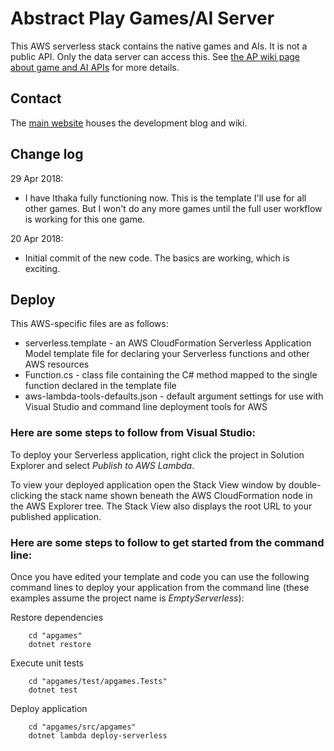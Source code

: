 # Abstract Play Games/AI Server

This AWS serverless stack contains the native games and AIs. It is not a public API. Only the data server can access this. See [the AP wiki page about game and AI APIs](https://www.abstractplay.com/wiki/api.thirdparty) for more details. 

## Contact

The [main website](https://www.abstractplay.com) houses the development blog and wiki.

## Change log

29 Apr 2018:

* I have Ithaka fully functioning now. This is the template I'll use for all other games. But I won't do any more games until the full user workflow is working for this one game.

20 Apr 2018:

* Initial commit of the new code. The basics are working, which is exciting.

## Deploy 

This AWS-specific files are as follows:
* serverless.template - an AWS CloudFormation Serverless Application Model template file for declaring your Serverless functions and other AWS resources
* Function.cs - class file containing the C# method mapped to the single function declared in the template file
* aws-lambda-tools-defaults.json - default argument settings for use with Visual Studio and command line deployment tools for AWS

### Here are some steps to follow from Visual Studio:

To deploy your Serverless application, right click the project in Solution Explorer and select *Publish to AWS Lambda*.

To view your deployed application open the Stack View window by double-clicking the stack name shown beneath the AWS CloudFormation node in the AWS Explorer tree. The Stack View also displays the root URL to your published application.

### Here are some steps to follow to get started from the command line:

Once you have edited your template and code you can use the following command lines to deploy your application from the command line (these examples assume the project name is *EmptyServerless*):

Restore dependencies
```
    cd "apgames"
    dotnet restore
```

Execute unit tests
```
    cd "apgames/test/apgames.Tests"
    dotnet test
```

Deploy application
```
    cd "apgames/src/apgames"
    dotnet lambda deploy-serverless
```

